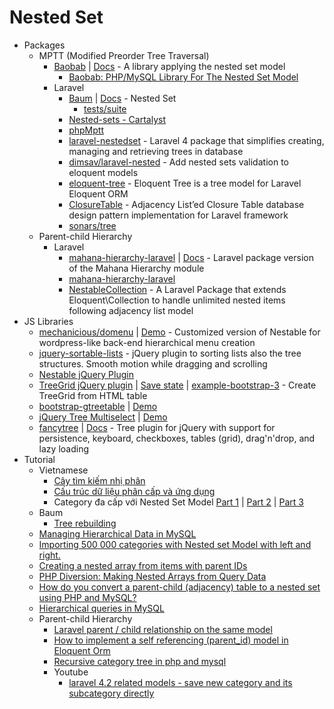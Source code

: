 # Nested Set
* Packages
    - MPTT (Modified Preorder Tree Traversal)
        - [Baobab](https://goo.gl/se5f4A) | [Docs](http://www.sideralis.org/baobab/) - A library applying the nested set model
            - [Baobab: PHP/MySQL Library For The Nested Set Model](http://goo.gl/Z2KD2M)
        - Laravel
            - [Baum](http://goo.gl/OyjHDe) | [Docs](http://goo.gl/C0GpM3) - Nested Set
                - [tests/suite](http://goo.gl/M41054)
            - [Nested-sets - Cartalyst](http://goo.gl/H3qE2S)
            - [phpMptt](http://goo.gl/LFuaK1)
            - [laravel-nestedset](http://goo.gl/lNXpfD) - Laravel 4 package that simplifies creating, managing and retrieving trees in database
            - [dimsav/laravel-nested](http://goo.gl/BlZZys) - Add nested sets validation to eloquent models
            - [eloquent-tree](https://goo.gl/EKjuKa) - Eloquent Tree is a tree model for Laravel Eloquent ORM
            - [ClosureTable](http://goo.gl/Y0rWr4) - Adjacency List’ed Closure Table database design pattern implementation for Laravel framework
            - [sonars/tree](https://goo.gl/2Xh0su)
    - Parent-child Hierarchy
        - Laravel
            - [mahana-hierarchy-laravel](http://goo.gl/ZTFXOi) | [Docs](http://goo.gl/0KGd6q)  - Laravel package version of the Mahana Hierarchy module
            - [mahana-hierarchy-laravel](http://goo.gl/Ip5fnr)
            - [NestableCollection](https://goo.gl/OdREen) - A Laravel Package that extends Eloquent\Collection to handle unlimited nested items following adjacency list model
* JS Libraries
    - [mechanicious/domenu](https://goo.gl/iVbyGK) | [Demo](http://goo.gl/qI1ZJP) - Customized version of Nestable for wordpress-like back-end hierarchical menu creation
    - [jquery-sortable-lists](http://goo.gl/QZ1ZS9) - jQuery plugin to sorting lists also the tree structures. Smooth motion while dragging and scrolling
    - [Nestable jQuery Plugin](http://dbushell.com)
    - [TreeGrid jQuery plugin](http://goo.gl/c2LXxb) | [Save state](http://goo.gl/68OnuR) | [example-bootstrap-3](http://goo.gl/411Z0G) - Create TreeGrid from HTML table
    - [bootstrap-gtreetable](http://goo.gl/HHgdtk) | [Demo](http://gtreetable2.gilek.net/)
    - [jQuery Tree Multiselect](https://goo.gl/WSGXvC) | [Demo](http://goo.gl/NDjnnx)
    - [fancytree](https://goo.gl/JAuKeH) | [Docs](http://goo.gl/v6XERs) - Tree plugin for jQuery with support for persistence, keyboard, checkboxes, tables (grid), drag'n'drop, and lazy loading
* Tutorial
    - Vietnamese
        - [Cây tìm kiếm nhị phân](https://goo.gl/Pa2jF5)
        - [Cấu trúc dữ liệu phân cấp và ứng dụng](http://goo.gl/oukiQE)
        - Category đa cấp với Nested Set Model [Part 1](https://youtu.be/oxDMe4NHAao) | [Part 2](https://youtu.be/BI4PbZZrPmo) | [Part 3](https://youtu.be/IT0jMaCGI9U)
    - Baum
        - [Tree rebuilding](http://goo.gl/V4qqSX)
    - [Managing Hierarchical Data in MySQL](http://goo.gl/7HN6rQ)
    - [Importing 500 000 categories with Nested set Model with left and right.](http://goo.gl/G1rJwZ)
    - [Creating a nested array from items with parent IDs](http://goo.gl/zlY7EI)
    - [PHP Diversion: Making Nested Arrays from Query Data](http://goo.gl/ipGu2N)
    - [How do you convert a parent-child (adjacency) table to a nested set using PHP and MySQL?](http://goo.gl/uioazz)
    - [Hierarchical queries in MySQL](http://goo.gl/AT4KwW)
    - Parent-child Hierarchy
        - [Laravel parent / child relationship on the same model](http://goo.gl/8hLrNx)
        - [How to implement a self referencing (parent_id) model in Eloquent Orm](http://goo.gl/GaIDok)
        - [Recursive category tree in php and mysql](https://goo.gl/jrJMK4)
        - Youtube
            - [laravel 4.2 related models - save new category and its subcategory directly](https://youtu.be/TIfECBxxLH0)
